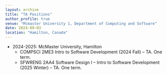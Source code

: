 ```yaml
---
layout: archive
title: "TA Positions"
author_profile: true
venue: "Mcmaster University 1, Department of Computing and Software"
date: 2024-09-03
location: "Hamilton, Canada"
---
```

* 2024-2025: McMaster University, Hamilton  
  * COMPSCI 2ME3 Intro to Software Development (2024 Fall) – TA. One term.  
  * SFWRENG 2AA4 Software Design I – Intro to Software Development (2025 Winter) – TA. One term.

